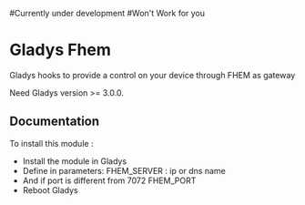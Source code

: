#Currently under development
#Won't Work for you

# Gladys Fhem

Gladys hooks to provide a control on your device through FHEM as gateway

Need Gladys version >= 3.0.0.

## Documentation

To install this module : 

- Install the module in Gladys
- Define in parameters:
  FHEM_SERVER : ip or dns name
- And if port is different from 7072
  FHEM_PORT
- Reboot Gladys


